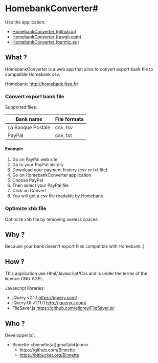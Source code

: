 # HomebankConverter#
Use the application:

* [HomebankConverter (github.io)](http://binnette.github.io/HomebankConverter/)
* [HomebankConverter (rawgit.com)](https://rawgit.com/Binnette/HomebankConverter/master/index.html)
* [HomebankConverter (barmic.eu)](https://hbc.barmic.eu/)

## What ? ##
HomebankConverter is a web app that aims to convert export bank file to compatible Homebank csv.

Homebank: http://homebank.free.fr/

### Convert export bank file ###
Supported files:

| Bank name         | File formats |
| ----------------- | ------------ |
| La Banque Postale | csv, tsv     |
| PayPal            | csv, txt     |

#### Example ####
1. Go on PayPal web site
2. Go to your PayPal history
3. Download your payment history (csv or txt file)
4. Go on HomebankConverter application
5. Choose PayPal
6. Then select your PayPal file
7. Click on Convert
8. You will get a csv file readable by Homebank

### Optimize xhb file ###
Optimize xhb file by removing useless spaces.

## Why ? ##
Because your bank doesn't export files compatible with Homebank :)

## How ? ##
This application use Html/Javascript/Css and is under the terms of the licence GNU AGPL.

Javascript libraries:

* jQuery v2.1.1 https://jquery.com/
* jQuery UI v1.11.0 http://jqueryui.com/
* FileSaver.js https://github.com/eligrey/FileSaver.js/

## Who ? ##
Developper(s):

* Binnette <binnette[at]gmail[dot]com>
  * https://github.com/Binnette
  * https://bitbucket.org/Binnette
